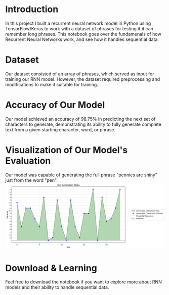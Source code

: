 # Introduction 
In this project I built a recurrent neural network model in Python using TensorFlow/Keras to work with a dataset of phrases for testing if it can remember long phrases. This notebook goes over the fundamenals of how Recurrent Neural Networks work, and see how it handles sequential data.

# Dataset
Our dataset consisted of an array of phrases, which served as input for training our RNN model. However, the dataset required preprocessing and modifications to make it suitable for training.

# Accuracy of Our Model
Our model achieved an accuracy of 98.75% in predicting the next set of characters to generate, demonstrating its ability to fully generate complete text from a given starting character, word, or phrase. 

# Visualization of Our Model's Evaluation
Our model was capable of generating the full phrase "pennies are shiny" just from the word "pen".
![Untitled](https://github.com/dug22/Text-Generation-Using-an-RNN-Model/blob/main/images/text_generation_graph.png?raw=true)

# Download & Learning
Feel free to download the notebook if you want to explore more about RNN models and their ability to handle sequential data.
